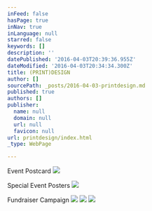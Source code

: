 ```yaml
---
inFeed: false
hasPage: true
inNav: true
inLanguage: null
starred: false
keywords: []
description: ''
datePublished: '2016-04-03T20:39:36.955Z'
dateModified: '2016-04-03T20:34:34.300Z'
title: (PRINT)DESIGN
author: []
sourcePath: _posts/2016-04-03-printdesign.md
published: true
authors: []
publisher:
  name: null
  domain: null
  url: null
  favicon: null
url: printdesign/index.html
_type: WebPage

---
```

Event Postcard
![](https://s3-us-west-2.amazonaws.com/the-grid-img/p/211491bde61352ca9c528a6c0aa6cbf6e4199533.jpg)

Special Event Posters
![](https://s3-us-west-2.amazonaws.com/the-grid-img/p/ad3bd4ecb9be8bc897af777f3c0857cd0fbfac14.jpg)

Fundraiser Campaign
![](https://s3-us-west-2.amazonaws.com/the-grid-img/p/304ba15e0d4df2b8cfb27aef90b92dcf6c408827.jpg)
![](https://s3-us-west-2.amazonaws.com/the-grid-img/p/0509ac60e04ce10c4dd777bafef2164b9090cf2e.jpg)
![](https://s3-us-west-2.amazonaws.com/the-grid-img/p/feba2f6ffca8871a02bff72b2fa6f70393037b93.jpg)
